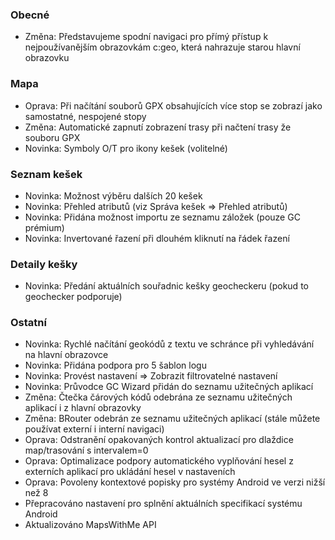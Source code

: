### Obecné
- Změna: Představujeme spodní navigaci pro přímý přístup k nejpoužívanějším obrazovkám c:geo, která nahrazuje starou hlavní obrazovku

### Mapa
- Oprava: Při načítání souborů GPX obsahujících více stop se zobrazí jako samostatné, nespojené stopy
- Změna: Automatické zapnutí zobrazení trasy při načtení trasy že souboru GPX
- Novinka: Symboly O/T pro ikony kešek (volitelné)

### Seznam kešek
- Novinka: Možnost výběru dalších 20 kešek
- Novinka: Přehled atributů (viz Správa kešek => Přehled atributů)
- Novinka: Přidána možnost importu ze seznamu záložek (pouze GC prémium)
- Novinka: Invertované řazení při dlouhém kliknutí na řádek řazení

### Detaily kešky
- Novinka: Předání aktuálních souřadnic kešky geocheckeru (pokud to geochecker podporuje)

### Ostatní
- Novinka: Rychlé načítání geokódů z textu ve schránce při vyhledávání na hlavní obrazovce
- Novinka: Přidána podpora pro 5 šablon logu
- Novinka: Provést nastavení => Zobrazit filtrovatelné nastavení
- Novinka: Průvodce GC Wizard přidán do seznamu užitečných aplikací
- Změna: Čtečka čárových kódů odebrána ze seznamu užitečných aplikací i z hlavní obrazovky
- Změna: BRouter odebrán ze seznamu užitečných aplikací (stále můžete používat externí i interní navigaci)
- Oprava: Odstranění opakovaných kontrol aktualizací pro dlaždice map/trasování s intervalem=0
- Oprava: Optimalizace podpory automatického vyplňování hesel z externích aplikací pro ukládání hesel v nastaveních
- Oprava: Povoleny kontextové popisky pro systémy Android ve verzi nižší než 8
- Přepracováno nastavení pro splnění aktuálních specifikací systému Android
- Aktualizováno MapsWithMe API
